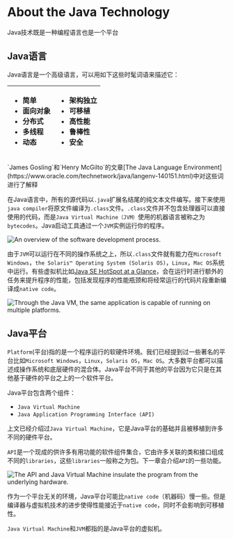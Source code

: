 # About the Java Technology

Java技术既是一种编程语言也是一个平台

## Java语言

Java语言是一个高级语言，可以用如下这些时髦词语来描述它：

<table>
  <thead>
    <tr>
      <th style="text-align:left">
        <ul>
          <li>&#x7B80;&#x5355;</li>
          <li>&#x9762;&#x5411;&#x5BF9;&#x8C61;</li>
          <li>&#x5206;&#x5E03;&#x5F0F;</li>
          <li>&#x591A;&#x7EBF;&#x7A0B;</li>
          <li>&#x52A8;&#x6001;</li>
        </ul>
      </th>
      <th style="text-align:left">
        <ul>
          <li>&#x67B6;&#x6784;&#x72EC;&#x7ACB;</li>
          <li>&#x53EF;&#x79FB;&#x690D;</li>
          <li>&#x9AD8;&#x6027;&#x80FD;</li>
          <li>&#x9C81;&#x68D2;&#x6027;</li>
          <li>&#x5B89;&#x5168;</li>
        </ul>
      </th>
    </tr>
  </thead>
  <tbody></tbody>
</table>`James Gosling`和`Henry McGilto`的文章[The Java Language Environment](https://www.oracle.com/technetwork/java/langenv-140151.html)中对这些词进行了解释

在Java语言中，所有的源代码以`.java`扩展名结尾的纯文本文件编写。接下来使用`java compiler`将原文件编译为`.class`文件。`.class`文件并不包含处理器可以直接使用的代码，而是`Java Virtual Machine（JVM）`使用的机器语言被称之为`bytecodes`。Java启动工具通过一个`JVM`实例运行你的程序。

![An overview of the software development process.](https://docs.oracle.com/javase/tutorial/figures/getStarted/getStarted-compiler.gif)

由于`JVM`可以运行在不同的操作系统之上，所以`.class`文件就有能力在`Microsoft Windows`，`the Solaris™ Operating System (Solaris OS)`，`Linux`，`Mac OS`系统中运行。有些虚拟机比如[Java SE HotSpot at a Glance](https://www.oracle.com/technetwork/java/javase/tech/index-jsp-136373.html)，会在运行时进行额外的任务来提升程序的性能，包括发现程序的性能瓶颈和将经常运行的代码片段重新编译成`native code`。

![Through the Java VM, the same application is capable of running on multiple platforms.](https://docs.oracle.com/javase/tutorial/figures/getStarted/helloWorld.gif)

## Java平台

`Platform`\(平台\)指的是一个程序运行的软硬件环境。我们已经提到过一些著名的平台比如`Microsoft Windows`，`Linux`，`Solaris OS`，`Mac OS`。大多数平台都可以描述成操作系统和底层硬件的混合体。Java平台不同于其他的平台因为它只是在其他基于硬件的平台之上的一个软件平台。

Java平台包含两个组件：

* `Java Virtual Machine`
* `Java Application Programming Interface (API)`

上文已经介绍过`Java Virtual Machine`，它是Java平台的基础并且被移植到许多不同的硬件平台。

`API`是一个现成的供许多有用功能的软件组件集合，它由许多关联的类和接口组成不同的`libraries`，这些`libraries`一般称之为包。下一章会介绍`API`的一些功能。

![The API and Java Virtual Machine insulate the program from the underlying hardware.](https://docs.oracle.com/javase/tutorial/figures/getStarted/getStarted-jvm.gif)

作为一个平台无关的环境，Java平台可能比`native code`（机器码）慢一些。但是编译器与虚拟机技术的进步使得性能接近于`native code`，同时不会影响到可移植性。

`Java Virtual Machine`和`JVM`都指的是Java平台的虚拟机。

